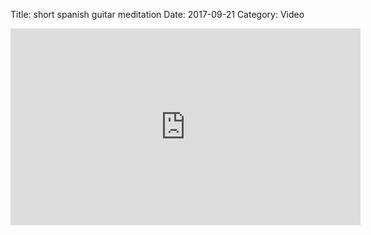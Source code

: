 Title: short spanish guitar meditation
Date: 2017-09-21
Category: Video

<iframe width="560" height="315" src="https://www.youtube.com/embed/KHW9RbSYUc8" title="YouTube video player" frameborder="0" allow="accelerometer; autoplay; clipboard-write; encrypted-media; gyroscope; picture-in-picture" allowfullscreen></iframe>

